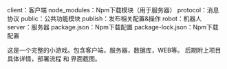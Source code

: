 ﻿client：客户端
node_modules：Npm下载模块（用于服务器）
protocol：消息协议
public：公共功能模块
publish：发布相关配置&操作
robot：机器人
server：服务器
package.json：Npm下载配置
package-lock.json：Npm下载配置

这是一个完整的小游戏。包含客户端，服务器，数据库，WEB等。
后期附上项目具体详情，部署流程 和 界面截图。
